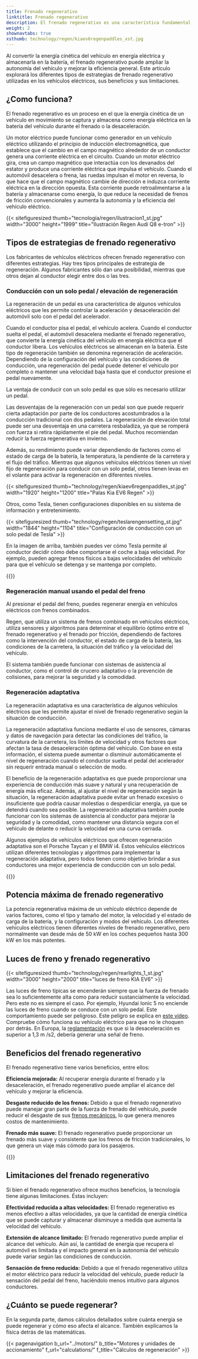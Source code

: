 ```yaml
---
title: Frenado regenerativo
linktitle: Frenado regenerativo
description: El frenado regenerativo es una característica fundamental de los vehículos eléctricos modernos, que permite al vehículo recuperar energía durante el frenado y la desaceleración.
weight: 2
shownavtabs: true
xsthumb: technology/regen/kiaev6regenpaddles_xst.jpg
---
```

<!-- markdownlint-disable MD033 -->

Al convertir la energía cinética del vehículo en energía eléctrica y almacenarla en la batería, el frenado regenerativo puede ampliar la autonomía del vehículo y mejorar la eficiencia general. Este artículo explorará los diferentes tipos de estrategias de frenado regenerativo utilizadas en los vehículos eléctricos, sus beneficios y sus limitaciones.

## ¿Como funciona?

El frenado regenerativo es un proceso en el que la energía cinética de un vehículo en movimiento se captura y almacena como energía eléctrica en la batería del vehículo durante el frenado o la desaceleración.

Un motor eléctrico puede funcionar como generador en un vehículo eléctrico utilizando el principio de inducción electromagnética, que establece que el cambio en el campo magnético alrededor de un conductor genera una corriente eléctrica en el circuito. Cuando un motor eléctrico gira, crea un campo magnético que interactúa con los devanados del estator y produce una corriente eléctrica que impulsa el vehículo. Cuando el automóvil desacelera o frena, las ruedas impulsan el motor en reversa, lo que hace que el campo magnético cambie de dirección e induzca corriente eléctrica en la dirección opuesta. Esta corriente puede retroalimentarse a la batería y almacenarse como energía, lo que reduce la necesidad de frenos de fricción convencionales y aumenta la autonomía y la eficiencia del vehículo eléctrico.

{{< sitefiguresized thumb="tecnología/regen/ilustracion1_st.jpg" width="3000" height="1999" title="Ilustración Regen Audi Q8 e-tron" >}}

## Tipos de estrategias de frenado regenerativo

Los fabricantes de vehículos eléctricos ofrecen frenado regenerativo con diferentes estrategias. Hay tres tipos principales de estrategia de regeneración. Algunos fabricantes sólo dan una posibilidad, mientras que otros dejan al conductor elegir entre dos o las tres.

### Conducción con un solo pedal / elevación de regeneración

La regeneración de un pedal es una característica de algunos vehículos eléctricos que les permite controlar la aceleración y desaceleración del automóvil solo con el pedal del acelerador.

Cuando el conductor pisa el pedal, el vehículo acelera. Cuando el conductor suelta el pedal, el automóvil desacelera mediante el frenado regenerativo, que convierte la energía cinética del vehículo en energía eléctrica que el conductor libera.
Los vehículos eléctricos se almacenan en la batería. Este tipo de regeneración también se denomina regeneración de aceleración.
Dependiendo de la configuración del vehículo y las condiciones de conducción, una regeneración del pedal puede detener el vehículo por completo o mantener una velocidad baja hasta que el conductor presione el pedal nuevamente.

La ventaja de conducir con un solo pedal es que sólo es necesario utilizar un pedal.

Las desventajas de la regeneración con un pedal son que puede requerir cierta adaptación por parte de los conductores acostumbrados a la conducción tradicional con dos pedales. La regeneración de elevación total puede ser una desventaja en una carretera resbaladiza, ya que se romperá con fuerza si retira rápidamente el pie del pedal. Muchos recomiendan reducir la fuerza regenerativa en invierno.

Además, su rendimiento puede variar dependiendo de factores como el estado de carga de la batería, la temperatura, la pendiente de la carretera y el flujo del tráfico.
Mientras que algunos vehículos eléctricos tienen un nivel fijo de regeneración para conducir con un solo pedal, otros tienen levas en el volante para activar la regeneración en diferentes niveles.

{{< sitefiguresized thumb="technology/regen/kiaev6regenpaddles_st.jpg" width="1920" height="1200" title="Palas Kia EV6 Regen" >}}

Otros, como Tesla, tienen configuraciones disponibles en su sistema de información y entretenimiento.

{{< sitefiguresized thumb="technology/regen/teslarengensetting_st.jpg" width="1844" height="1104" title="Configuración de conducción con un solo pedal de Tesla" >}}

En la imagen de arriba, también puedes ver cómo Tesla permite al conductor decidir cómo debe comportarse el coche a baja velocidad. Por ejemplo, pueden agregar frenos físicos a bajas velocidades del vehículo para que el vehículo se detenga y se mantenga por completo.

{{<evkxdisplayaddarticle />}}
### Regeneración manual usando el pedal del freno

Al presionar el pedal del freno, puedes regenerar energía en vehículos eléctricos con frenos combinados.

Regen, que utiliza un sistema de frenos combinado en vehículos eléctricos, utiliza sensores y algoritmos para determinar el equilibrio óptimo entre el frenado regenerativo y el frenado por fricción, dependiendo de factores como la intervención del conductor, el estado de carga de la batería, las condiciones de la carretera, la situación del tráfico y la velocidad del vehículo.

El sistema también puede funcionar con sistemas de asistencia al conductor, como el control de crucero adaptativo o la prevención de colisiones, para mejorar la seguridad y la comodidad.

### Regeneración adaptativa

La regeneración adaptativa es una característica de algunos vehículos eléctricos que les permite ajustar el nivel de frenado regenerativo según la situación de conducción.

La regeneración adaptativa funciona mediante el uso de sensores, cámaras y datos de navegación para detectar las condiciones del tráfico, la curvatura de la carretera, los límites de velocidad y otros factores que afectan la tasa de desaceleración óptima del vehículo. Con base en esta información, el sistema puede aumentar o disminuir automáticamente el nivel de regeneración cuando el conductor suelta el pedal del acelerador sin requerir entrada manual o selección de modo.

El beneficio de la regeneración adaptativa es que puede proporcionar una experiencia de conducción más suave y natural y una recuperación de energía más eficaz. Además, al ajustar el nivel de regeneración según la situación, la regeneración adaptativa puede evitar un frenado excesivo o insuficiente que podría causar molestias o desperdiciar energía, ya que se detendrá cuando sea posible. La regeneración adaptativa también puede funcionar con los sistemas de asistencia al conductor para mejorar la seguridad y la comodidad, como mantener una distancia segura con el vehículo de delante o reducir la velocidad en una curva cerrada.

Algunos ejemplos de vehículos eléctricos que ofrecen regeneración adaptativa son el Porsche Taycan y el BMW i4. Estos vehículos eléctricos utilizan diferentes tecnologías y algoritmos para implementar la regeneración adaptativa, pero todos tienen como objetivo brindar a sus conductores una mejor experiencia de conducción con un solo pedal.

{{<evkxdisplayaddarticle />}}

## Potencia máxima de frenado regenerativo

La potencia regenerativa máxima de un vehículo eléctrico depende de varios factores, como el tipo y tamaño del motor, la velocidad y el estado de carga de la batería, y la configuración y modos del vehículo. Los diferentes vehículos eléctricos tienen diferentes niveles de frenado regenerativo, pero normalmente van desde más de 50 kW en los coches pequeños hasta 300 kW en los más potentes.

## Luces de freno y frenado regenerativo

{{< sitefiguresized thumb="technology/regen/rearlights_1_st.jpg" width="3000" height="2000" title="luces de freno KIA EV6" >}}

Las luces de freno típicas se encenderán siempre que la fuerza de frenado sea lo suficientemente alta como para reducir sustancialmente la velocidad. Pero este no es siempre el caso. Por ejemplo, Hyundai Ionic 5 no enciende las luces de freno cuando se conduce con un solo pedal. Este comportamiento puede ser peligroso. Este peligro se explica en [este vídeo](https://www.youtube.com/watch?v=U0YW7x9U5TQ). Compruebe cómo funciona su vehículo eléctrico para que no le choquen por detrás.
En Europa, la [reglamentación](https://unece.org/transport/documents/2022/02/standards/un-regulation-no-13h-revision-4-amendment-2) es que si la desaceleración es superior a 1,3 m /s2, debería generar una señal de freno.


## Beneficios del frenado regenerativo

El frenado regenerativo tiene varios beneficios, entre ellos:

**Eficiencia mejorada:** Al recuperar energía durante el frenado y la desaceleración, el frenado regenerativo puede ampliar el alcance del vehículo y mejorar la eficiencia.

**Desgaste reducido de los frenos:** Debido a que el frenado regenerativo puede manejar gran parte de la fuerza de frenado del vehículo, puede reducir el desgaste de sus [frenos mecánicos](../frenos/), lo que genera menores costos de mantenimiento.

**Frenado más suave:** El frenado regenerativo puede proporcionar un frenado más suave y consistente que los frenos de fricción tradicionales, lo que genera un viaje más cómodo para los pasajeros.

{{<evkxdisplayaddarticle />}}
## Limitaciones del frenado regenerativo

Si bien el frenado regenerativo ofrece muchos beneficios, la tecnología tiene algunas limitaciones. Éstas incluyen:

**Efectividad reducida a altas velocidades:** El frenado regenerativo es menos efectivo a altas velocidades, ya que la cantidad de energía cinética que se puede capturar y almacenar disminuye a medida que aumenta la velocidad del vehículo.

**Extensión de alcance limitado:** El frenado regenerativo puede ampliar el alcance del vehículo. Aún así, la cantidad de energía que recupera el automóvil es limitada y el impacto general en la autonomía del vehículo puede variar según las condiciones de conducción.

**Sensación de freno reducida:** Debido a que el frenado regenerativo utiliza el motor eléctrico para reducir la velocidad del vehículo, puede reducir la sensación del pedal del freno, haciéndolo menos intuitivo para algunos conductores.

## ¿Cuánto se puede regenerar?

En la segunda parte, damos cálculos detallados sobre cuánta energía se puede regenerar y cómo eso afecta el alcance. También explicamos la física detrás de las matemáticas.

{{< pagenavigation b_url="../motors/" b_title="Motores y unidades de accionamiento" f_url="calculations/" f_title="Cálculos de regeneración" >}}
